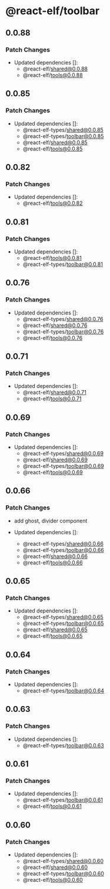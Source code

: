 # @react-elf/toolbar

## 0.0.88

### Patch Changes

- Updated dependencies []:
  - @react-elf/shared@0.0.88
  - @react-elf/tools@0.0.88

## 0.0.85

### Patch Changes

- Updated dependencies []:
  - @react-elf-types/shared@0.0.85
  - @react-elf-types/toolbar@0.0.85
  - @react-elf/shared@0.0.85
  - @react-elf/tools@0.0.85

## 0.0.82

### Patch Changes

- Updated dependencies []:
  - @react-elf/tools@0.0.82

## 0.0.81

### Patch Changes

- Updated dependencies []:
  - @react-elf/tools@0.0.81
  - @react-elf-types/toolbar@0.0.81

## 0.0.76

### Patch Changes

- Updated dependencies []:
  - @react-elf-types/shared@0.0.76
  - @react-elf/shared@0.0.76
  - @react-elf-types/toolbar@0.0.76
  - @react-elf/tools@0.0.76

## 0.0.71

### Patch Changes

- Updated dependencies []:
  - @react-elf/shared@0.0.71
  - @react-elf/tools@0.0.71

## 0.0.69

### Patch Changes

- Updated dependencies []:
  - @react-elf-types/shared@0.0.69
  - @react-elf/shared@0.0.69
  - @react-elf-types/toolbar@0.0.69
  - @react-elf/tools@0.0.69

## 0.0.66

### Patch Changes

- add ghost, divider component

- Updated dependencies []:
  - @react-elf-types/shared@0.0.66
  - @react-elf-types/toolbar@0.0.66
  - @react-elf/shared@0.0.66
  - @react-elf/tools@0.0.66

## 0.0.65

### Patch Changes

- Updated dependencies []:
  - @react-elf-types/shared@0.0.65
  - @react-elf-types/toolbar@0.0.65
  - @react-elf/shared@0.0.65
  - @react-elf/tools@0.0.65

## 0.0.64

### Patch Changes

- Updated dependencies []:
  - @react-elf-types/toolbar@0.0.64

## 0.0.63

### Patch Changes

- Updated dependencies []:
  - @react-elf-types/toolbar@0.0.63

## 0.0.61

### Patch Changes

- Updated dependencies []:
  - @react-elf-types/toolbar@0.0.61
  - @react-elf/tools@0.0.61

## 0.0.60

### Patch Changes

- Updated dependencies []:
  - @react-elf-types/shared@0.0.60
  - @react-elf/shared@0.0.60
  - @react-elf-types/toolbar@0.0.60
  - @react-elf/tools@0.0.60
